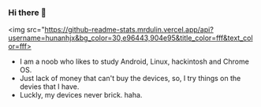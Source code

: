 ### Hi there 👋

<img src="https://github-readme-stats.mrdulin.vercel.app/api?username=hunanhjx&bg_color=30,e96443,904e95&title_color=fff&text_color=fff>

- I am a noob who likes to study Android, Linux, hackintosh and Chrome OS.
- Just lack of money that can't buy the devices, so, I try things on the devies that I have.
- Luckly, my devices never brick. haha.

<!--
**hunanhjx/hunanhjx** is a ✨ _special_ ✨ repository because its `README.md` (this file) appears on your GitHub profile.

Here are some ideas to get you started:

- 🔭 I’m currently working on ...
- 🌱 I’m currently learning ...
- 👯 I’m looking to collaborate on ...
- 🤔 I’m looking for help with ...
- 💬 Ask me about ...
- 📫 How to reach me: ...
- 😄 Pronouns: ...
- ⚡ Fun fact: ...
-->
